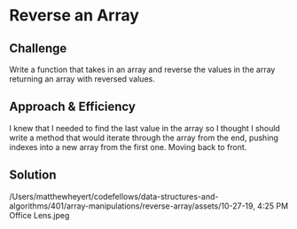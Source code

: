 # Reverse an Array
<!-- Short summary or background information -->

## Challenge
Write a function that takes in an array and reverse the values in the array returning an array with reversed values.

## Approach & Efficiency
I knew that I needed to find the last value in the array so I thought I should write a method that would iterate through the array from the end, pushing indexes into a new array from the first one. Moving back to front.

## Solution

/Users/matthewheyert/codefellows/data-structures-and-algorithms/401/array-manipulations/reverse-array/assets/10-27-19, 4:25 PM Office Lens.jpeg
